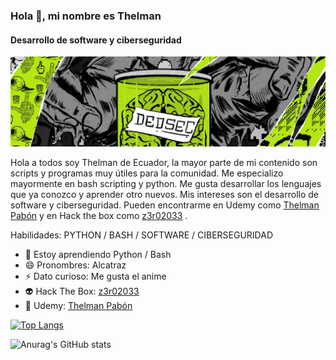 ### Hola 👋, mi nombre es Thelman
#### Desarrollo de software y ciberseguridad
![Desarrollo de software y ciberseguridad](https://github.com/Alcatraz2033/Alcatraz2033/blob/main/qwqw.jpg)

Hola a todos soy Thelman de Ecuador, la mayor parte de mi contenido son scripts y programas muy útiles para la comunidad. Me especializo mayormente en bash scripting y python. Me gusta desarrollar los lenguajes que ya conozco y aprender otro nuevos. Mis intereses son el desarrollo de software y ciberseguridad.
Pueden encontrarme en Udemy como [Thelman Pabón](https://www.udemy.com/user/thelman/) y en Hack the box como [z3r02033](https://app.hackthebox.com/profile/580522) .


Habilidades: PYTHON / BASH / SOFTWARE / CIBERSEGURIDAD

- 🌱 Estoy aprendiendo Python / Bash 
- 😄 Pronombres: Alcatraz 
- ⚡ Dato curioso: Me gusta el anime 
- 👽 Hack The Box: [z3r02033](https://app.hackthebox.com/profile/580522)
- 👊 Udemy: [Thelman Pabón](https://www.udemy.com/user/thelman/)


[![Top Langs](https://github-readme-stats.vercel.app/api/top-langs/?username=Alcatraz2033&layout=compact)](https://github.com/anuraghazra/github-readme-stats)

![Anurag's GitHub stats](https://github-readme-stats.vercel.app/api?username=Alcatraz2033&show_icons=true&theme=merko)
